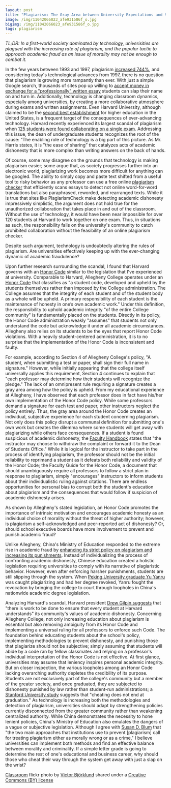 ```yaml
---
layout: post
title: "Plagiarism: The Gray Area between University Expectations and Student Morality"
image: /img/11042066023_afe931586f_o.jpg  
bigimg: /img/11042066023_afe931586f_o.jpg 
tags: plagiarism
---
```

*TL;DR: In a first-world society dominated by technology, univerisities are plagued with the increasing rate of plagiarism, and the popular tactic to approach academic fraud as an issue of morality may not be enough to combat it.*

In the few years between 1993 and 1997, plagiarism [increased 744%](https://www.checkforplagiarism.net/cyber-plagiarism), and considering today's technological advances from 1997, there is no question that plagiarism is growing more rampantly than ever. With just a simple Google search, thousands of sites pop up willing to [accept money in exchange for a "professionally" written essay](https://www.freshessays.com/about-us.html) students can slap their name on and turn in. Additionally, technology is changing classroom dynamics, especially among universities, by creating a more collaborative atmosphere during exams and written assignments. Even Harvard University, although claimed to be the [second best establishment](https://www.usnews.com/best-colleges/harvard-university-2155) for higher education in the United States, is a frequent target of the consequences of ever-advancing technology. Harvard recently experienced its largest scandal of plagiarism when [125 students were found collaborating on a single exam](http://www.nytimes.com/2012/08/31/education/harvard-says-125-students-may-have-cheated-on-exam.html). Addressing this issue, the dean of undergraduate students recognizes the root of the cause: “The enabling role of technology is a big part of this picture. As Mr. Harris states, it is "the ease of sharing” that catalyzes acts of academic dishonesty that is more complex than writing answers on the back of hands.

Of course, some may disagree on the grounds that technology is making plagiarism easier; some argue that, as society progresses further into an electronic world, plagiarizing work becomes more difficult for anything can be googled. The ability to simply copy and paste text shifted from a useful tool to risky behavior as any professor can use a free online [plagiarism checker](https://plagiarismcheck.org/how-it-works/) that efficiently scans essays to detect not online word-for-word translations but also paraphrased, reworded, and rearranged texts. While it is true that sites like PlagiarismCheck make detecting academic dishonesty impressively simplistic, the argument does not hold true for the unauthorized collaboration that takes place in and out of the classroom. Without the use of technology, it would have been near impossible for over 120 students at Harvard to work together on one exam. Thus, in situations as such, the responsibility falls on the university's community to catch prohibited collaboration without the feasibility of an online plagiarism checker.  

Despite such argument, technology is undoubtedly altering the rules of plagiarism. Are universities effectively keeping up with the ever-changing dynamic of academic fraudulence?

Upon further research surrounding the scandal, I found that Harvard governs with an [Honor Code](http://honor.fas.harvard.edu/honor-code) similar to the legislation that I've experienced at university. Comparable to Harvard, Allegheny College operates under an [Honor Code](http://sites.allegheny.edu/deanofstudents/student-conduct-system/academic-conduct/honor-code/ ) that classifies as "a student code, developed and upheld by the students themselves rather than imposed by the College administration. The College assumes that the integrity of each student and of the student body as a whole will be upheld. A primary responsibility of each student is the maintenance of honesty in one’s own academic work." Under this definition, the responsibility to uphold academic integrity "of the entire College community" is fundamentally placed on the students. Directly in its policy, the Honor Code administration weakly "assumes" that students not only understand the code but acknowledge it under all academic circumstances. Allegheny also relies on its students to be the eyes that report Honor Code violations. With a heavily student-centered administration, it is to no surprise that the implementation of the Honor Code is inconsistent and faulty.

For example, according to Section 4 of Allegheny College's policy, "A student, when submitting a test or paper, shall sign their full name in signature." However, while initially appearing that the college itself universally applies this requirement, Section 4 continues to explain that "each professor may determine how their students will recognize the pledge." The lack of an omnipresent rule requiring a signature creates a gray area among how the policy is upheld. From my educational experience at Allegheny, I have observed that each professor does in fact have his/her own implementation of the Honor Code policy. While some professors demand a signature for each test and paper, other instructors neglect the policy entirely. Thus, the gray area around the Honor Code creates an individual, subjective experience for each student concerning plagiarism. Not only does this policy disrupt a communal definition for submitting one's own work but creates the dilemma where some students will get away with plagiarizing while others face consequences. If a student is found suspicious of academic dishonesty, the [Faculty Handbook](http://sites.allegheny.edu/deanofstudents/faculty-guide-to-the-honor-code/) states that "the instructor may choose to withdraw the complaint or forward it to the Dean of Students Office." While it is logical for the instructor to take part in the process of identifying plagiarism, the professor should not be the initial reliability to reprimand a student as it defeats both reliability and validity of the Honor Code; the Faculty Guide for the Honor Code, a document that should unambiguously require all professors to follow a strict plan in response to plagiarism, simply "encourages" instructors to inform students about their individualistic ruling against citations. There are endless opportunities for personal bias to corrupt both the student's education about plagiarism and the consequences that would follow if suspicion of academic dishonesty arises.

As shown by Allegheny's stated legislation, an Honor Code promotes the importance of intrinsic motivation and encourages academic honesty as an individual choice of morality without the threat of higher authority; however, is plagiarism a self-acknowledged and peer-reported act of dishonesty? Or, should school executive boards have more involvement to prevent and punish academic fraud?

Unlike Allegheny, China's Ministry of Education responded to the extreme rise in academic fraud by [enhancing its strict policy on plagiarism and increasing its punishments](http://www.ibtimes.com/china-cracks-down-academic-fraud-990422). Instead of individualizing the process of confronting academic dishonesty, Chinese education created a holistic legislation requiring universities to comply with its narrative of plagiaristic behavior. However, even after enforcing harsher punishments, students are still slipping through the system. When [Peking University graduate Yu Yanru](http://www.scmp.com/news/china/society/article/1867815/chinese-phd-scholar-accused-plagiarism-takes-peking-university) was caught plagiarizing and had her degree revoked, Yanru fought the revocation by bringing the college to court through loopholes in China's nationwide academic degree legislation. 

Analyzing Harvard's scandal, Harvard president [Drew Gilpin suggests](http://news.harvard.edu/gazette/story/2012/08/college-announces-investigation/) that "there is work to be done to ensure that every student at Harvard understands" its community's values of academic dishonesty. Concerning Allegheny College, not only increasing education about plagiarism is essential but also removing ambiguity from its Honor Code and implementing a universal ruling for all professors to enforce such Code. The foundation behind educating students about the school's policy, implementing methodologies to prevent dishonesty, and punishing those that plagiarize should not be subjective; simply assuming that students will abide by a code ran by fellow classmates and relying on a professor's individual interpretation of the Honor Code is not effective. At first glance, universities may assume that leniency inspires personal academic integrity. But on closer inspection, the various loopholes among an Honor Code lacking overarching authority depletes the credibility of its purpose. Students are not exclusively part of the college's community but a member of the greater society, and once graduated, they are subjected to dishonesty punished by law rather than student-run administrations; a [Stanford University study](https://web.stanford.edu/class/engr110/cheating.html) suggests that "cheating does not end at graduation." As technology is increasing both the methodologies and detection of plagiarism, universities should adapt by strengthening policies currently disconnected from the greater community rather than weakening centralized authority. While China demonstrates the necessity to hone lenient policies, China's Ministry of Education also emulates the dangers of a vague or subjective legislation. Although I agree with [Susan D. Blum](http://www.chronicle.com/article/Academic-IntegrityStudent/32323) that "the two main approaches that institutions use to prevent [plagiarism] call for treating plagiarism either as morally wrong or as a crime," I believe universities can implement both methods and find an effective balance between morality and criminality. If a simple letter grade is going to determine the rest of one's educational and business career, why should those who cheat their way through the system get away with just a slap on the wrist?

<a title="Classroom" href="https://flickr.com/photos/victorbjorklund/11042066023">Classroom</a> flickr photo by <a href="https://flickr.com/people/victorbjorklund">Victor Björklund</a> shared under a <a href="https://creativecommons.org/licenses/by/2.0/">Creative Commons (BY) license</a> 
